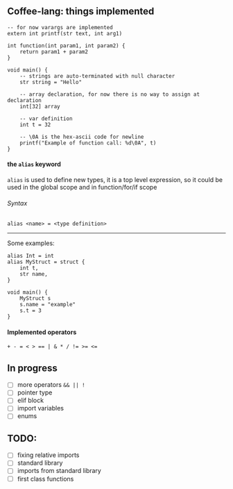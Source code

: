 ## Coffee-lang: things implemented
```
-- for now varargs are implemented
extern int printf(str text, int arg1)

int function(int param1, int param2) {
    return param1 + param2
}

void main() {
    -- strings are auto-terminated with null character
    str string = "Hello"

    -- array declaration, for now there is no way to assign at declaration
    int[32] array

    -- var definition
    int t = 32

    -- \0A is the hex-ascii code for newline
    printf("Example of function call: %d\0A", t)
}
```

#### the `alias` keyword
`alias` is used to define new types, it is a top level expression, so it could
be used in the global scope and in function/for/if scope

###### Syntax
```
alias <name> = <type definition>
```
---
Some examples:

```
alias Int = int
alias MyStruct = struct {
    int t,
    str name,
}

void main() {
    MyStruct s
    s.name = "example"
    s.t = 3
}
```
#### Implemented operators
`+ - = < > == | & * / != >= <=`

## In progress
- [ ] more operators `&& || !`
- [ ] pointer type
- [ ] elif block
- [ ] import variables
- [ ] enums

## TODO:
- [ ] fixing relative imports
- [ ] standard library
- [ ] imports from standard library
- [ ] first class functions
